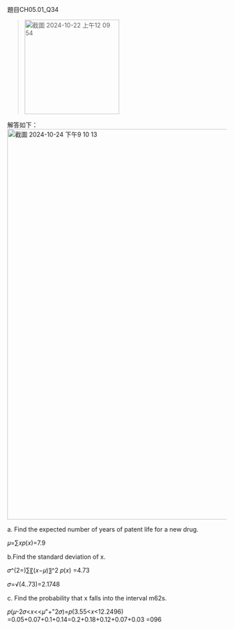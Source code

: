 題目CH05.01_Q34
><img width="217" alt="截圖 2024-10-22 上午12 09 54" src="https://github.com/user-attachments/assets/827c9c47-d4eb-4f7b-9c4e-465e38b1821e">

解答如下：
<img width="897" alt="截圖 2024-10-24 下午9 10 13" src="https://github.com/user-attachments/assets/cca0d171-ff95-45a8-8ca7-14b3a13f13b1">

a. Find the expected number of years of patent life for a new drug.

  𝜇=∑𝑥𝑝(𝑥)=7.9

b.Find the standard deviation of x.

  𝜎^(2=)∑〖(𝑥−𝜇)〗^2 𝑝(𝑥) =4.73

  𝜎=√(4..73)=2.1748
  
c. Find the probability that x falls into the interval
m62s.

𝑝(𝜇-2𝜎<𝑥<<𝜇"+"2𝜎)=𝑝(3.55<𝑥<12.2496)
=0.05+0.07+0.1+0.14=0.2+0.18+0.12+0.07+0.03
=096


